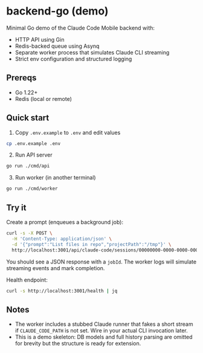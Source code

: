 # backend-go (demo)

Minimal Go demo of the Claude Code Mobile backend with:

- HTTP API using Gin
- Redis-backed queue using Asynq
- Separate worker process that simulates Claude CLI streaming
- Strict env configuration and structured logging

## Prereqs

- Go 1.22+
- Redis (local or remote)

## Quick start

1. Copy `.env.example` to `.env` and edit values

```bash
cp .env.example .env
```

2. Run API server

```bash
go run ./cmd/api
```

3. Run worker (in another terminal)

```bash
go run ./cmd/worker
```

## Try it

Create a prompt (enqueues a background job):

```bash
curl -s -X POST \
  -H 'Content-Type: application/json' \
  -d '{"prompt":"List files in repo","projectPath":"/tmp"}' \
  http://localhost:3001/api/claude-code/sessions/00000000-0000-0000-0000-000000000000/prompts | jq
```

You should see a JSON response with a `jobId`. The worker logs will simulate streaming events and mark completion.

Health endpoint:

```bash
curl -s http://localhost:3001/health | jq
```

## Notes

- The worker includes a stubbed Claude runner that fakes a short stream if `CLAUDE_CODE_PATH` is not set. Wire in your actual CLI invocation later.
- This is a demo skeleton: DB models and full history parsing are omitted for brevity but the structure is ready for extension.

